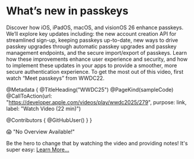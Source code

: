 # What’s new in passkeys

Discover how iOS, iPadOS, macOS, and visionOS 26 enhance passkeys. We’ll explore key updates including: the new account creation API for streamlined sign-up, keeping passkeys up-to-date, new ways to drive passkey upgrades through automatic passkey upgrades and passkey management endpoints, and the secure import/export of passkeys. Learn how these improvements enhance user experience and security, and how to implement these updates in your apps to provide a smoother, more secure authentication experience. To get the most out of this video, first watch “Meet passkeys” from WWDC22.

@Metadata {
   @TitleHeading("WWDC25")
   @PageKind(sampleCode)
   @CallToAction(url: "https://developer.apple.com/videos/play/wwdc2025/279", purpose: link, label: "Watch Video (22 min)")

   @Contributors {
      @GitHubUser(<replace this with your GitHub handle>)
   }
}

😱 "No Overview Available!"

Be the hero to change that by watching the video and providing notes! It's super easy:
 [Learn More…](https://wwdcnotes.com/documentation/wwdcnotes/contributing)
